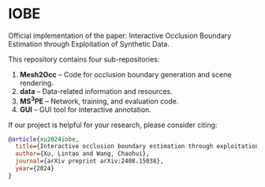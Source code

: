 # IOBE
Official implementation of the paper: Interactive Occlusion Boundary Estimation through Exploitation of Synthetic Data.

This repository contains four sub-repositories:

1. **Mesh2Occ** – Code for occlusion boundary generation and scene rendering.
2. **data** – Data-related information and resources.
3. **MS<sup>3</sup>PE** – Network, training, and evaluation code.
4. **GUI** – GUI tool for interactive annotation.

If our project is helpful for your research, please consider citing:
```bibtex
@article{xu2024iobe,
  title={Interactive occlusion boundary estimation through exploitation of synthetic data},
  author={Xu, Lintao and Wang, Chaohui},
  journal={arXiv preprint arXiv:2408.15038},
  year={2024}
}


